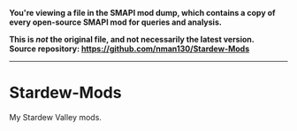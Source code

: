 **You're viewing a file in the SMAPI mod dump, which contains a copy of every open-source SMAPI mod
for queries and analysis.**

**This is _not_ the original file, and not necessarily the latest version.**  
**Source repository: https://github.com/nman130/Stardew-Mods**

----

# Stardew-Mods
My Stardew Valley mods.
